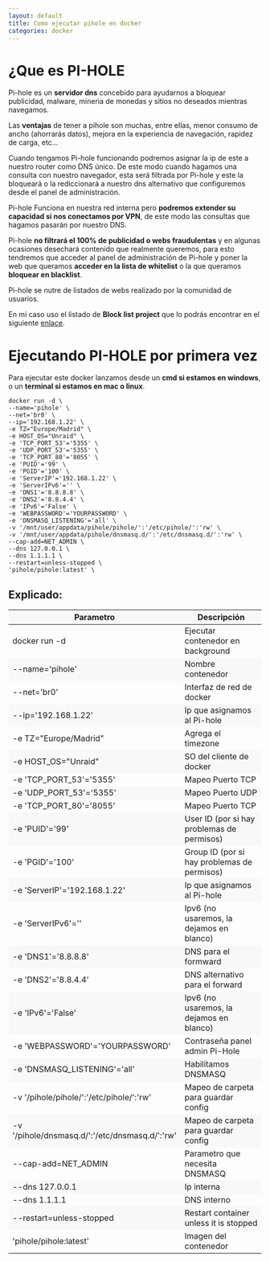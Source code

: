 ```yaml
---
layout: default
title: Como ejecutar pihole en docker
categories: docker
---
```


# ¿Que es PI-HOLE

Pi-hole es un **servidor dns** concebido para ayudarnos a bloquear publicidad, malware, mineria de monedas y sitios no deseados mientras navegamos.

Las **ventajas** de tener a pihole son muchas, entre ellas, menor consumo de ancho (ahorrarás datos), mejora en la experiencia de navegación, rapidez de carga, etc...

Cuando tengamos Pi-hole funcionando podremos asignar la ip de este a nuestro router como DNS único. De este modo cuando hagamos una consulta con nuestro navegador, esta será filtrada por Pi-hole y este la bloqueará o la rediccionará a nuestro dns alternativo que configuremos desde el panel de administración.

Pi-hole Funciona en nuestra red interna pero **podremos extender su capacidad si nos conectamos por VPN**, de este modo las consultas que hagamos pasarán por nuestro DNS.

Pi-hole **no filtrará el 100% de publicidad o webs fraudulentas** y en algunas ocasiones desechará contenido que realmente queremos, para esto tendremos que acceder al panel de administración de Pi-hole y poner la web que queramos **acceder en la lista de whitelist** o la que queramos **bloquear en blacklist**.

Pi-hole se nutre de listados de webs realizado por la comunidad de usuarios.

En mi caso uso el listado de **Block list project** que lo podrás encontrar en el siguiente [enlace](https://tspprs.com/ "Block list project").

# Ejecutando PI-HOLE por primera vez

Para ejecutar este docker lanzamos desde un **cmd si estamos en windows**, o un **terminal si estamos en mac o linux**.

```
docker run -d \
--name='pihole' \
--net='br0' \
--ip='192.168.1.22' \
-e TZ="Europe/Madrid" \
-e HOST_OS="Unraid" \
-e 'TCP_PORT_53'='5355' \
-e 'UDP_PORT_53'='5355' \
-e 'TCP_PORT_80'='8055' \
-e 'PUID'='99' \
-e 'PGID'='100' \
-e 'ServerIP'='192.168.1.22' \
-e 'ServerIPv6'='' \
-e 'DNS1'='8.8.8.8' \
-e 'DNS2'='8.8.4.4' \
-e 'IPv6'='False' \
-e 'WEBPASSWORD'='YOURPASSWORD' \
-e 'DNSMASQ_LISTENING'='all' \
-v '/mnt/user/appdata/pihole/pihole/':'/etc/pihole/':'rw' \
-v '/mnt/user/appdata/pihole/dnsmasq.d/':'/etc/dnsmasq.d/':'rw' \
--cap-add=NET_ADMIN \
--dns 127.0.0.1 \
--dns 1.1.1.1 \
--restart=unless-stopped \
'pihole/pihole:latest' \
```
## Explicado:

<table>
<colgroup>
<col width="15%" />
<col width="85%" />
</colgroup>
<thead>
<tr class="header" bgcolor="#F8F8F8">
<th>Parametro</th>
<th>Descripción</th>
</tr>
</thead>
<tbody>
<tr>
<td markdown="span">docker run -d</td>
<td markdown="span">Ejecutar contenedor en background</td>
</tr>
<tr bgcolor="#F8F8F8">
<td markdown="span">--name='pihole'</td>
<td markdown="span">Nombre contenedor
</td>
<tr>
<td markdown="span">--net='br0'</td>
<td markdown="span">Interfaz de red de docker
</td>
<tr bgcolor="#F8F8F8">
<td markdown="span">--ip='192.168.1.22'</td>
<td markdown="span">Ip que asignamos al Pi-hole
</td>
<tr>
<td markdown="span">-e TZ="Europe/Madrid"</td>
<td markdown="span">Agrega el timezone
</td>
<tr bgcolor="#F8F8F8">
<td markdown="span">-e HOST_OS="Unraid"</td>
<td markdown="span">SO del cliente de docker
</td>
<tr>
<td markdown="span">-e 'TCP_PORT_53'='5355'</td>
<td markdown="span">Mapeo Puerto TCP
</td>
<tr bgcolor="#F8F8F8">
<td markdown="span">-e 'UDP_PORT_53'='5355'</td>
<td markdown="span">Mapeo Puerto UDP
</td>
<tr>
<td markdown="span">-e 'TCP_PORT_80'='8055'</td>
<td markdown="span">Mapeo Puerto TCP
</td>
<tr bgcolor="#F8F8F8">
<td markdown="span">-e 'PUID'='99'</td>
<td markdown="span">User ID (por si hay problemas de permisos)
</td>
<tr>
<td markdown="span">-e 'PGID'='100'</td>
<td markdown="span">Group ID (por si hay problemas de permisos)
</td>
<tr bgcolor="#F8F8F8">
<td markdown="span">-e 'ServerIP'='192.168.1.22'</td>
<td markdown="span">Ip que asignamos al Pi-hole
</td>
<tr>
<td markdown="span">-e 'ServerIPv6'=''</td>
<td markdown="span">Ipv6 (no usaremos, la dejamos en blanco)
</td>
<tr bgcolor="#F8F8F8">
<td markdown="span">-e 'DNS1'='8.8.8.8'</td>
<td markdown="span">DNS para el formward
</td>
<tr>
<td markdown="span">-e 'DNS2'='8.8.4.4'</td>
<td markdown="span">DNS alternativo para el forward
</td>
<tr bgcolor="#F8F8F8">
<td markdown="span">-e 'IPv6'='False'</td>
<td markdown="span">Ipv6 (no usaremos, la dejamos en blanco)
</td>
<tr>
<td markdown="span">-e 'WEBPASSWORD'='YOURPASSWORD'</td>
<td markdown="span">Contraseña panel admin Pi-Hole
</td>
<tr bgcolor="#F8F8F8">
<td markdown="span">-e 'DNSMASQ_LISTENING'='all'</td>
<td markdown="span">Habilitamos DNSMASQ
</td>
<tr>
<td markdown="span">-v '/pihole/pihole/':'/etc/pihole/':'rw'</td>
<td markdown="span">Mapeo de carpeta para guardar config
</td>
<tr bgcolor="#F8F8F8">
<td markdown="span">-v '/pihole/dnsmasq.d/':'/etc/dnsmasq.d/':'rw'</td>
<td markdown="span">Mapeo de carpeta para guardar config
</td>
<tr>
<td markdown="span">--cap-add=NET_ADMIN</td>
<td markdown="span">Parametro que necesita DNSMASQ
</td>
<tr bgcolor="#F8F8F8">
<td markdown="span">--dns 127.0.0.1</td>
<td markdown="span">Ip interna
</td>
<tr>
<td markdown="span">--dns 1.1.1.1</td>
<td markdown="span">DNS interno
</td>
<tr bgcolor="#F8F8F8">
<td markdown="span">--restart=unless-stopped</td>
<td markdown="span">Restart container unless it is stopped
</td>
<tr>
<td markdown="span">'pihole/pihole:latest'</td>
<td markdown="span">Imagen del contenedor
</td>
<tbody>
<table>
